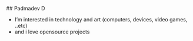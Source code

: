 ## Padmadev D

- I’m interested in technology and art (computers, devices, video games, ..etc)
- and i love opensource projects

<!---
padmadevd/padmadevd is a ✨ special ✨ repository because its `README.md` (this file) appears on your GitHub profile.
You can click the Preview link to take a look at your changes.
--->
